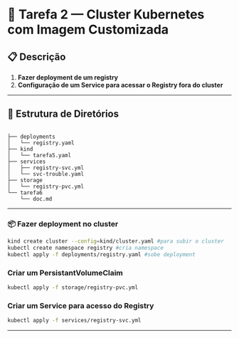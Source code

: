 # 🚀 Tarefa 2 — Cluster Kubernetes com Imagem Customizada
## 📋 Descrição

1. **Fazer deployment de um registry**
2. **Configuração de um Service para acessar o Registry fora do cluster**

---

## 📁 Estrutura de Diretórios

```

├── deployments
│   └── registry.yaml
├── kind
│   └── tarefa5.yaml
├── services
│   ├── registry-svc.yml
│   └── svc-trouble.yaml
├── storage
│   └── registry-pvc.yml
└── tarefa6
    └── doc.md

```

---
### 📦 Fazer deployment no cluster

```bash
kind create cluster --config=kind/cluster.yaml #para subir o cluster
kubectl create namespace registry #cria namespace
kubectl apply -f deployments/registry.yaml #sobe deployment
```

### Criar um PersistantVolumeClaim

```bash
kubectl apply -f storage/registry-pvc.yml
```

### Criar um Service para acesso do Registry
```bash
kubectl apply -f services/registry-svc.yml
```
---


